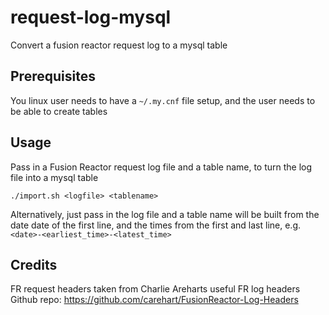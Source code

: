 # request-log-mysql
Convert a fusion reactor request log to a mysql table

## Prerequisites

You linux user needs to have a `~/.my.cnf` file setup, and the user needs to be able to create tables

## Usage

Pass in a Fusion Reactor request log file and a table name, to turn the log file into a mysql table

```
./import.sh <logfile> <tablename>
```

Alternatively, just pass in the log file and a table name will be built from the date date of the first line, and the times from the first and last line, e.g. `<date>-<earliest_time>-<latest_time>`

## Credits

FR request headers taken from Charlie Areharts useful FR log headers Github repo: https://github.com/carehart/FusionReactor-Log-Headers